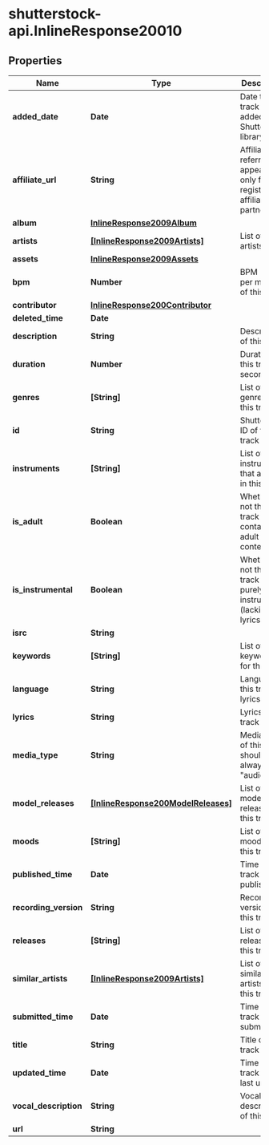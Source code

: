 # shutterstock-api.InlineResponse20010

## Properties
Name | Type | Description | Notes
------------ | ------------- | ------------- | -------------
**added_date** | **Date** | Date this track was added to the Shutterstock library | [optional] 
**affiliate_url** | **String** | Affiliate referral link; appears only for registered affiliate partners | [optional] 
**album** | [**InlineResponse2009Album**](InlineResponse2009Album.md) |  | [optional] 
**artists** | [**[InlineResponse2009Artists]**](InlineResponse2009Artists.md) | List of artists | [optional] 
**assets** | [**InlineResponse2009Assets**](InlineResponse2009Assets.md) |  | [optional] 
**bpm** | **Number** | BPM (beats per minute) of this track | [optional] 
**contributor** | [**InlineResponse200Contributor**](InlineResponse200Contributor.md) |  | 
**deleted_time** | **Date** |  | [optional] 
**description** | **String** | Description of this track | [optional] 
**duration** | **Number** | Duration of this track in seconds | [optional] 
**genres** | **[String]** | List of all genres for this track | [optional] 
**id** | **String** | Shutterstock ID of this track | 
**instruments** | **[String]** | List of all instruments that appear in this track | [optional] 
**is_adult** | **Boolean** | Whether or not this track contains adult content | [optional] 
**is_instrumental** | **Boolean** | Whether or not this track is purely instrumental (lacking lyrics) | [optional] 
**isrc** | **String** |  | [optional] 
**keywords** | **[String]** | List of all keywords for this track | [optional] 
**language** | **String** | Language of this track's lyrics | [optional] 
**lyrics** | **String** | Lyrics of this track | [optional] 
**media_type** | **String** | Media type of this track; should always be \"audio\" | 
**model_releases** | [**[InlineResponse200ModelReleases]**](InlineResponse200ModelReleases.md) | List of all model releases for this track | [optional] 
**moods** | **[String]** | List of all moods of this track | [optional] 
**published_time** | **Date** | Time this track was published | [optional] 
**recording_version** | **String** | Recording version of this track | [optional] 
**releases** | **[String]** | List of all releases of this track | [optional] 
**similar_artists** | [**[InlineResponse2009Artists]**](InlineResponse2009Artists.md) | List of all similar artists of this track | [optional] 
**submitted_time** | **Date** | Time this track was submitted | [optional] 
**title** | **String** | Title of this track | [optional] 
**updated_time** | **Date** | Time this track was last updated | [optional] 
**vocal_description** | **String** | Vocal description of this track | [optional] 
**url** | **String** |  | [optional] 



